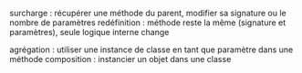 surcharge : 
récupérer une méthode du parent, modifier sa signature ou le nombre de paramètres
redéfinition :
méthode reste la même (signature et paramètres), seule logique interne change


agrégation :
utiliser une instance de classe en tant que paramètre dans une méthode
composition :
instancier un objet dans une classe
